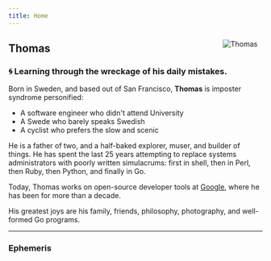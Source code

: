 ```yaml
---
title: Home
---
```

<img src="/img/me.jpg" style="min-width:40px;float:right;padding:10px;" alt="Thomas">

## Thomas

### :cyclone: Learning through the wreckage of his daily mistakes.

Born in Sweden, and based out of San Francisco, **Thomas** is imposter syndrome personified:

* A software engineer who didn't attend University
* A Swede who barely speaks Swedish
* A cyclist who prefers the slow and scenic

He is a father of two, and a half-baked explorer, muser, and builder of things. He has spent the last 25 years attempting to replace systems administrators with poorly written simulacrums: first in shell, then in Perl, then Ruby, then Python, and finally in Go.

Today, Thomas works on open-source developer tools at [Google](http://google.com/), where he has been for more than a decade. 

His greatest joys are his family, friends, philosophy, photography, and well-formed Go programs.

------

### Ephemeris